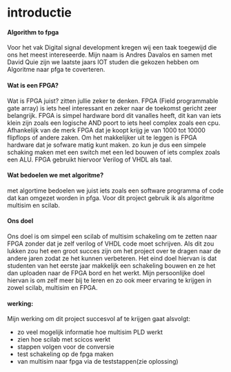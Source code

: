 # **introductie**

#### **Algorithm to fpga**

Voor het vak Digital signal development kregen wij een taak toegewijd die ons het meest intereseerde. Mijn naam is Andres Davalos en samen met David Quie zijn we laatste jaars IOT studen die gekozen hebben om Algoritme naar pfga te coverteren. 



#### **Wat is een FPGA?**

Wat is FPGA juist? zitten jullie zeker te denken. FPGA (Field programmable gate array) is iets heel interessant en zeker naar de toekomst gericht zeer belangrijk. FPGA is simpel hardware bord dit vanalles heeft, dit kan van iets klein zijn zoals een logische AND poort to iets heel complex zoals een cpu. Afhankelijk van de merk FPGA dat je koopt krijg je van 1000 tot 10000 flipflops of andere zaken. Om het makkelijker uit te leggen is FPGA hardware dat je sofware matig kunt maken. zo kun je dus een simpele schaking maken met een switch met een led bouwen of iets complex zoals een ALU. FPGA gebruikt hiervoor Verilog of VHDL als taal.

#### **Wat bedoelen we met algoritme?**

met algortime bedoelen we juist iets zoals een software programma of code dat kan omgezet worden in pfga. Voor dit project gebruik ik als algoritme multisim en scilab.



#### **Ons doel** 

Ons doel is om simpel een scilab of multisim schakeling om te zetten naar FPGA zonder dat je zelf verilog of VHDL code moet schrijven. Als dit zou lukken zou het een groot succes zijn om het project over te dragen naar de andere jaren zodat ze het kunnen verbeteren. Het eind doel hiervan is dat studenten van het eerste jaar makkelijk een schakeling bouwen en ze het dan uploaden naar de FPGA bord en het werkt. Mijn persoonlijke doel hiervan is om zelf meer bij te leren en zo ook meer ervaring te krijgen in zowel scilab, multisim en FPGA.   



#### **werking:**

Mijn werking om dit project succesvol af te krijgen gaat alsvolgt: 

- zo veel mogelijk informatie hoe multisim PLD werkt
- zien hoe scilab met scicos werkt
- stappen volgen voor de conversie
- test schakeling op de fpga maken
- van multisim naar fpga via de teststappen(zie oplossing)
 




